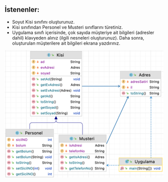 ## İstenenler:

* Soyut Kisi sınıfını oluşturunuz.
* Kisi sınıfından Personel ve Musteri sınıflarını türetiniz.
* Uygulama sınıfı içerisinde, çok sayıda müşteriye ait bilgileri (adresler dahil) klavyeden alınız (ilgili nesneleri oluşturunuz). Daha sonra, oluşturulan müşterilere ait bilgileri  ekrana yazdırınız.


![](https://github.com/celalceken/NesneYonelimliAnalizVeTasarimDersiUygulamalari/blob/master/Sekiller/05/UygulamaHafta5.png)



